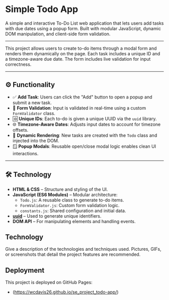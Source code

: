 # Simple Todo App

A simple and interactive To-Do List web application that lets users add tasks with due dates using a popup form. Built with modular JavaScript, dynamic DOM manipulation, and client-side form validation.

---

This project allows users to create to-do items through a modal form and renders them dynamically on the page. Each task includes a unique ID and a timezone-aware due date. The form includes live validation for input correctness.

---

## ⚙️ Functionality

- ✅ **Add Task**: Users can click the "Add" button to open a popup and submit a new task.
- 🧾 **Form Validation**: Input is validated in real-time using a custom `FormValidator` class.
- 🆔 **Unique IDs**: Each to-do is given a unique UUID via the `uuid` library.
- 🌐 **Timezone-Aware Dates**: Adjusts input dates to account for timezone offsets.
- 🔁 **Dynamic Rendering**: New tasks are created with the `Todo` class and injected into the DOM.
- 🪟 **Popup Modals**: Reusable open/close modal logic enables clean UI interactions.

---

## 🛠️ Technology

- **HTML & CSS** – Structure and styling of the UI.
- **JavaScript (ES6 Modules)** – Modular architecture:
  - `Todo.js`: A reusable class to generate to-do items.
  - `FormValidator.js`: Custom form validation logic.
  - `constants.js`: Shared configuration and initial data.
- **[uuid](https://www.npmjs.com/package/uuid)** – Used to generate unique identifiers.
- **DOM API** – For manipulating elements and handling events.

## Technology

Give a description of the technologies and techniques used. Pictures, GIFs, or screenshots that detail the project features are recommended.

## Deployment

This project is deployed on GitHub Pages:

- (https://wcdavis26.github.io/se_project_todo-app/)
